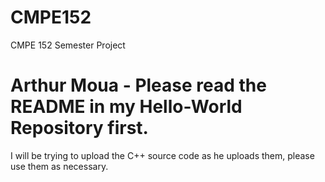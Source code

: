 # CMPE152
CMPE 152 Semester Project

# Arthur Moua - Please read the README in my Hello-World Repository first.


I will be trying to upload the C++ source code as he uploads them, please use them as necessary.
